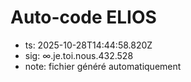 # Auto-code ELIOS
- ts: 2025-10-28T14:44:58.820Z
- sig: ∞.je.toi.nous.432.528
- note: fichier généré automatiquement